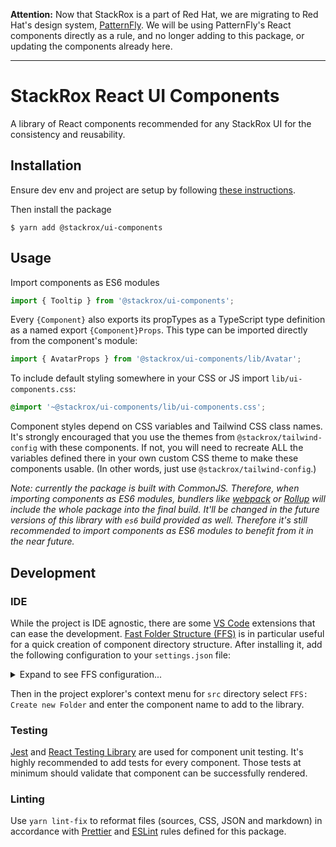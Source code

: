 **Attention:** Now that StackRox is a part of Red Hat, we are migrating to Red
Hat's design system, [PatternFly](https://www.patternfly.org/). We will be using
PatternFly's React components directly as a rule, and no longer adding to this
package, or updating the components already here.

---

# StackRox React UI Components

A library of React components recommended for any StackRox UI for the
consistency and reusability.

## Installation

Ensure dev env and project are setup by following
[these instructions](https://stack-rox.atlassian.net/wiki/spaces/ENGKB/pages/1411515467/Using+GitHub+Packages+with+NPM).

Then install the package

```
$ yarn add @stackrox/ui-components
```

## Usage

Import components as ES6 modules

```js
import { Tooltip } from '@stackrox/ui-components';
```

Every `{Component}` also exports its propTypes as a TypeScript type definition
as a named export `{Component}Props`. This type can be imported directly from
the component's module:

```js
import { AvatarProps } from '@stackrox/ui-components/lib/Avatar';
```

To include default styling somewhere in your CSS or JS import
`lib/ui-components.css`:

```css
@import '~@stackrox/ui-components/lib/ui-components.css';
```

Component styles depend on CSS variables and Tailwind CSS class names. It's
strongly encouraged that you use the themes from `@stackrox/tailwind-config`
with these components. If not, you will need to recreate ALL the variables
defined there in your own custom CSS theme to make these components usable. (In
other words, just use `@stackrox/tailwind-config`.)

_Note: currently the package is built with CommonJS. Therefore, when importing
components as ES6 modules, bundlers like [webpack](https://webpack.js.org/) or
[Rollup](https://rollupjs.org/guide/en/) will include the whole package into the
final build. It'll be changed in the future versions of this library with `es6`
build provided as well. Therefore it's still recommended to import components as
ES6 modules to benefit from it in the near future._

## Development

### IDE

While the project is IDE agnostic, there are some
[VS Code](https://code.visualstudio.com/) extensions that can ease the
development.
[Fast Folder Structure (FFS)](https://marketplace.visualstudio.com/items?itemName=Huuums.vscode-fast-folder-structure)
is in particular useful for a quick creation of component directory structure.
After installing it, add the following configuration to your `settings.json`
file:

<details>
  <summary>Expand to see FFS configuration...</summary>

```json
"fastFolderStructure.structures": [
  {
    "name": "TypeScript React Component Dir",
    "omitParentDirectory": false,
    "structure": [
      {
        "fileName": "<FFSName>.tsx",
        "template": "React TypeScript Functional Component with PropTypes"
      },
      {
        "fileName": "index.ts",
        "template": "React Component Index File"
      },
      {
        "fileName": "<FFSName>.test.tsx",
        "template": "React Component Jest Tests"
      }    ]
  }
],
"fastFolderStructure.fileTemplates": {
  "React TypeScript Functional Component with PropTypes": [
    "import React, { ReactElement } from 'react';",
    "import PropTypes, { InferProps } from 'prop-types';",
    "",
    "function <FFSName>({}: <FFSName>Props): ReactElement {",
    "    return <></>;",
    "}",
    "",
    "<FFSName>.propTypes = {};",
    "",
    "<FFSName>.defaultProps = {};",
    "",
    "export type <FFSName>Props = InferProps<typeof <FFSName>.propTypes>;",
    "export default <FFSName>;",
    ""
  ],
  "React Component Index File": [
    "export { default } from './<FFSName>';",
    "export * from './<FFSName>';",
    ""
  ],
  "React Component Jest Tests": [
    "import React from 'react';",
    "import { render } from '@testing-library/react';",
    "",
    "import <FFSName> from './<FFSName>';",
    "",
    "describe('<FFSName>', () => {",
    "    test('renders title, subtitle and footer', () => {",
    "        const { getByText, getByTestId } = render(<<FFSName> />);",
    "    });",
    "});",
    ""
  ]
}
```

</details>

Then in the project explorer's context menu for `src` directory select
`FFS: Create new Folder` and enter the component name to add to the library.

### Testing

[Jest](https://jestjs.io/) and
[React Testing Library](https://testing-library.com/docs/react-testing-library/intro)
are used for component unit testing. It's highly recommended to add tests for
every component. Those tests at minimum should validate that component can be
successfully rendered.

### Linting

Use `yarn lint-fix` to reformat files (sources, CSS, JSON and markdown) in
accordance with [Prettier](https://prettier.io/) and
[ESLint](https://eslint.org/) rules defined for this package.
